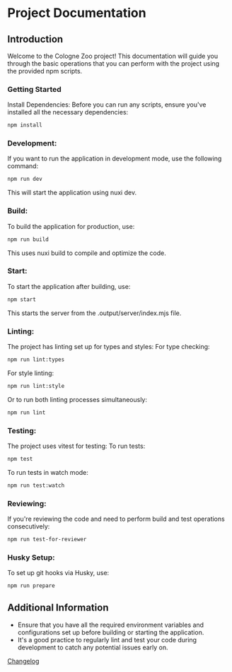 # Project Documentation

## Introduction

Welcome to the Cologne Zoo project! This documentation will guide you through the basic operations that you can perform with the project using the provided npm scripts.

### Getting Started

Install Dependencies: Before you can run any scripts, ensure you've installed all the necessary dependencies:

```bash
npm install
```

### Development:

If you want to run the application in development mode, use the following command:

```bash
npm run dev
```

This will start the application using nuxi dev.

### Build:

To build the application for production, use:

```bash
npm run build
```

This uses nuxi build to compile and optimize the code.

### Start:

To start the application after building, use:

```bash
npm start
```

This starts the server from the .output/server/index.mjs file.

### Linting:

The project has linting set up for types and styles:
For type checking:

```bash
npm run lint:types
```

For style linting:

```bash
npm run lint:style
```

Or to run both linting processes simultaneously:

```bash
npm run lint
```

### Testing:

The project uses vitest for testing:
To run tests:

```bash
npm test
```

To run tests in watch mode:

```bash
npm run test:watch
```

### Reviewing:

If you're reviewing the code and need to perform build and test operations consecutively:

```bash
npm run test-for-reviewer
```

### Husky Setup:

To set up git hooks via Husky, use:

```bash
npm run prepare
```

## Additional Information

- Ensure that you have all the required environment variables and configurations set up before building or starting the application.
- It's a good practice to regularly lint and test your code during development to catch any potential issues early on.


[Changelog](Changelog.md)
